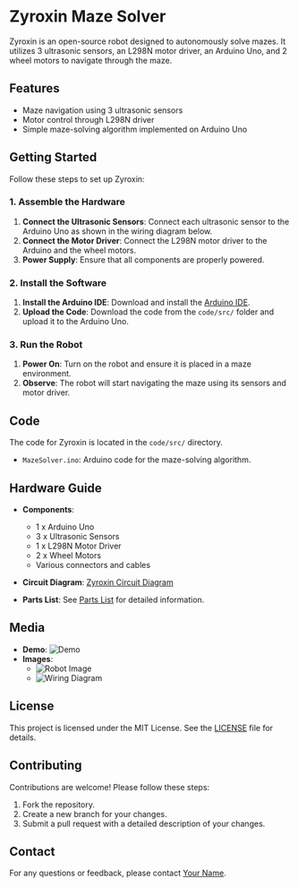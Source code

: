 # Zyroxin Maze Solver

Zyroxin is an open-source robot designed to autonomously solve mazes. It utilizes 3 ultrasonic sensors, an L298N motor driver, an Arduino Uno, and 2 wheel motors to navigate through the maze.

## Features

- Maze navigation using 3 ultrasonic sensors
- Motor control through L298N driver
- Simple maze-solving algorithm implemented on Arduino Uno

## Getting Started

Follow these steps to set up Zyroxin:

### 1. Assemble the Hardware

1. **Connect the Ultrasonic Sensors**: Connect each ultrasonic sensor to the Arduino Uno as shown in the wiring diagram below.
2. **Connect the Motor Driver**: Connect the L298N motor driver to the Arduino and the wheel motors.
3. **Power Supply**: Ensure that all components are properly powered.

### 2. Install the Software

1. **Install the Arduino IDE**: Download and install the [Arduino IDE](https://www.arduino.cc/en/software).
2. **Upload the Code**: Download the code from the `code/src/` folder and upload it to the Arduino Uno.

### 3. Run the Robot

1. **Power On**: Turn on the robot and ensure it is placed in a maze environment.
2. **Observe**: The robot will start navigating the maze using its sensors and motor driver.

## Code

The code for Zyroxin is located in the `code/src/` directory.

- `MazeSolver.ino`: Arduino code for the maze-solving algorithm.

## Hardware Guide

- **Components**: 
  - 1 x Arduino Uno
  - 3 x Ultrasonic Sensors
  - 1 x L298N Motor Driver
  - 2 x Wheel Motors
  - Various connectors and cables

- **Circuit Diagram**: [Zyroxin Circuit Diagram](hardware/Zyroxin_Circuit.pdf)
- **Parts List**: See [Parts List](hardware/Parts_List.md) for detailed information.

## Media

- **Demo**: ![Demo](media/zyroxin_demo.gif)
- **Images**:
  - ![Robot Image](media/images/Zyroxin_Robot.jpg)
  - ![Wiring Diagram](media/images/Wiring_Diagram.png)

## License

This project is licensed under the MIT License. See the [LICENSE](LICENSE) file for details.

## Contributing

Contributions are welcome! Please follow these steps:

1. Fork the repository.
2. Create a new branch for your changes.
3. Submit a pull request with a detailed description of your changes.

## Contact

For any questions or feedback, please contact [Your Name](mailto:shafquatk51@gmail.com).

